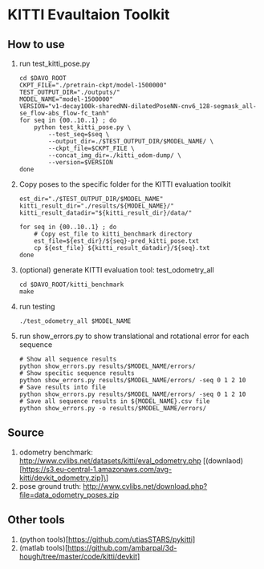 # KITTI Evaultaion Toolkit

## How to use

1. run test_kitti_pose.py

    ```
    cd $DAVO_ROOT
    CKPT_FILE="./pretrain-ckpt/model-1500000"
    TEST_OUTPUT_DIR="./outputs/"
    MODEL_NAME="model-1500000"
    VERSION="v1-decay100k-sharedNN-dilatedPoseNN-cnv6_128-segmask_all-se_flow-abs_flow-fc_tanh"
    for seq in {00..10..1} ; do 
        python test_kitti_pose.py \
            --test_seq=$seq \
            --output_dir=./$TEST_OUTPUT_DIR/$MODEL_NAME/ \
            --ckpt_file=$CKPT_FILE \
            --concat_img_dir=./kitti_odom-dump/ \
            --version=$VERSION
    done
    ```

2. Copy poses to the specific folder for the KITTI evaluation toolkit

    ```
    est_dir="./$TEST_OUTPUT_DIR/$MODEL_NAME"
    kitti_result_dir="./results/${MODEL_NAME}/"
    kitti_result_datadir="${kitti_result_dir}/data/"

    for seq in {00..10..1} ; do 
        # Copy est_file to kitti_benchmark directory
        est_file=${est_dir}/${seq}-pred_kitti_pose.txt
        cp ${est_file} ${kitti_result_datadir}/${seq}.txt
    done
    ```

3. (optional) generate KITTI evaluation tool: test_odometry_all

    ```
    cd $DAVO_ROOT/kitti_benchmark
    make
    ```

4. run testing

    ```
    ./test_odometry_all $MODEL_NAME 
    ```

5. run show_errors.py to show translational and rotational error for each sequence

    ```
    # Show all sequence results
    python show_errors.py results/$MODEL_NAME/errors/
    # Show specitic sequence results
    python show_errors.py results/$MODEL_NAME/errors/ -seq 0 1 2 10
    # Save results into file
    python show_errors.py results/$MODEL_NAME/errors/ -seq 0 1 2 10
    # Save all sequence results in ${MODEL_NAME}.csv file
    python show_errors.py -o results/$MODEL_NAME/errors/
    ```



## Source

1. odometry benchmark: http://www.cvlibs.net/datasets/kitti/eval_odometry.php \[(downlaod)[https://s3.eu-central-1.amazonaws.com/avg-kitti/devkit_odometry.zip]\]
2. pose ground truth: http://www.cvlibs.net/download.php?file=data_odometry_poses.zip



## Other tools

1. (python tools)[https://github.com/utiasSTARS/pykitti]
2. (matlab tools)[https://github.com/ambarpal/3d-hough/tree/master/code/kitti/devkit]
